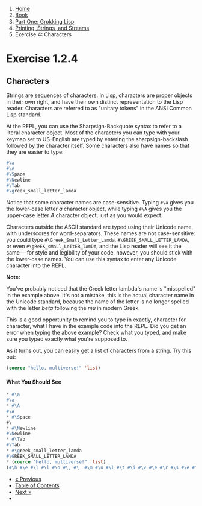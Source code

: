 <ol class="breadcrumb">
  <li><a href="/">Home</a></li>
  <li><a href="/book/">Book</a></li>
  <li><a href="/book/1-0-0-overview/">Part One: Grokking Lisp</a></li>
  <li><a href="/book/1-02-0-input-output/">Printing, Strings, and Streams</a></li>
  <li class="active">Exercise 4: Characters</li>
</ol>

# Exercise 1.2.4

## Characters

Strings are sequences of characters.  In Lisp, characters are proper objects in their own right, and have their own distinct representation to the Lisp reader.  Characters are referred to as "unitary tokens" in the ANSI Common Lisp standard.

At the REPL, you can use the Sharpsign-Backquote syntax to refer to a literal character object. Most of the characters you can type with your keymap set to US-English are typed by entering the sharpsign-backslash followed by the character itself. Some characters also have names so that they are easier to type:

```lisp
#\a
#\A
#\Space
#\Newline
#\Tab
#\greek_small_letter_lamda
```

Notice that some character names are case-sensitive. Typing `#\a` gives you the lower-case letter <em>a</em> character object, while typing `#\A` gives you the upper-case letter <em>A</em> character object, just as you would expect.

Characters outside the ASCII standard are typed using their Unicode name, with underscores for word-separators.  These names are not case-sensitive: you could type `#\Greek_Small_Letter_Lamda`, `#\GREEK_SMALL_LETTER_LAMDA`, or even `#\gReEK_sMaLl_LeTtER_lAmDA`, and the Lisp reader will see it the same---for style and legibility of your code, however, you should stick with the lower-case names. You can use this syntax to enter any Unicode character into the REPL.

<div class="alert alert-warning">
  <strong>Note:</strong>
  <p>You've probably noticed that the Greek letter lambda's name is "misspelled" in the example above. It's not a mistake, this is the actual character name in the Unicode standard, because the name of the letter is no longer spelled with the letter <em>beta</em> following the <em>mu</em> in modern Greek.</p>
  <p>This is a good opportunity to remind you to type in exactly, character for character, what I have in the example code into the REPL. Did you get an error when typing the above example? Check what you typed, and make sure you typed exactly what you're supposed to.</p>
</div>

As it turns out, you can easily get a list of characters from a string.  Try this out:

```lisp
(coerce "hello, multiverse!" 'list)
```

#### What You Should See

```lisp
* #\a
#\a
* #\A
#\A
* #\Space
#\
* #\Newline
#\Newline
* #\Tab
#\Tab
* #\greek_small_letter_lamda
#\GREEK_SMALL_LETTER_LAMDA
* (coerce "hello, multiverse!" 'list)
(#\h #\e #\l #\l #\o #\, #\  #\m #\u #\l #\t #\i #\v #\e #\r #\s #\e #\!)
```

<ul class="pager">
  <li class="previous"><a href="/book/1-02-03-unicode/">&laquo; Previous</a></li>
  <li><a href="/book/">Table of Contents</a></li>
  <li class="next"><a href="/book/1-03-0-getting-input-from-users/">Next &raquo;</a><li>
</ul>
